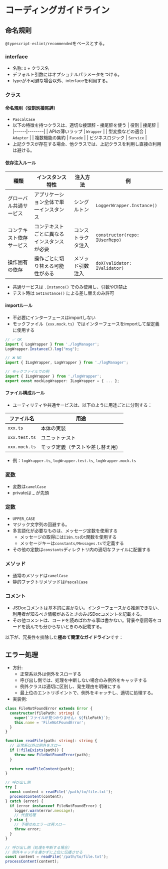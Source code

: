 # コーディングガイドライン

## 命名規則
`@typescript-eslint/recommended`をベースとする。

### interface
- 名称: `I` + クラス名
- デフォルト引数にはオプショナルパラメータをつける。
- typeが不可避な場合以外、interfaceを利用する。

### クラス
#### 命名規則（役割別接尾辞）
- `PascalCase`
- 以下の特徴を持つクラスは、適切な接頭辞・接尾辞を使う
| 役割 | 接尾辞 |
|------|--------|
| APIの薄いラップ | `Wrapper` |
| 型変換などの適合 | `Adapter` |
| 複数機能の集約 | `Facade` |
| ビジネスロジック | `Service` |
- 上記クラスが存在する場合、他クラスでは、上記クラスを利用し直接の利用は避ける。

#### 依存注入ルール

| 種類 | インスタンス特性 | 注入方法 | 例 |
|------|----------------|-----------|-----|
| グローバル共通サービス | アプリケーション全体で単一インスタンス | シングルトン | `LoggerWrapper.Instance()` |
| コンテキスト依存サービス | コンテキストごとに異なるインスタンスが必要 | コンストラクタ注入 | `constructor(repo: IUserRepo)` |
| 操作固有の依存 | 操作ごとに切り替える可能性がある | メソッド引数注入 | `doX(validator: IValidator)` |

- 共通サービスは `.Instance()` でのみ使用し、引数やDI禁止
- テスト時は `SetInstance()` による差し替えのみ許可

#### importルール

- 不必要にインターフェースはimportしない
- モックファイル（`xxx.mock.ts`）ではインターフェースをimportして型定義に使用する

```ts
// ✅ OK
import { LogWrapper } from './logManager';
LogWrapper.Instance().log("msg");

// ❌ NG
import { ILogWrapper, LogWrapper } from './logManager';

// モックファイルでの例
import { ILogWrapper } from './logWrapper';
export const mockLogWrapper: ILogWrapper = { ... };

```

#### ファイル構成ルール

- ユーティリティや共通サービスは、以下のように用途ごとに分割する：

| ファイル名 | 用途 |
|------------|------|
| `xxx.ts` | 本体の実装 |
| `xxx.test.ts` | ユニットテスト |
| `xxx.mock.ts` | モック定義（テストや差し替え用） |

- 例：`logWrapper.ts`, `logWrapper.test.ts`, `logWrapper.mock.ts`


### 変数
- 変数は`camelCase`
- privateは _ が先頭

### 定数
- `UPPER_CASE`
- マジック文字列の回避する。
- 多言語化が必要なものは、メッセージ定数を使用する
  - メッセージの取得には`I18n.ts`の`t`関数を使用する
  - メッセージキーは`constants/Messages.ts`で定義する
- その他の定数は`constants`ディレクトリ内の適切なファイルに配置する

### メソッド
- 通常のメソッドは`camelCase`
- 静的ファクトリメソッドは`PascalCase`

### コメント
- JSDocコメントは基本的に書かない。インターフェースから推測できない、利用者が知るべき情報があるときのみJSDocコメントを記載する。
- その他コメントは、コードを読めばわかる事は書かない。背景や意図等をコードを読んでも分からないときのみ記載する。

以下が、冗長性を排除した**極めて簡潔なガイドライン**です：

## エラー処理
- 方針:
  - 正常系以外は例外をスローする
  - 呼び出し側では、処理を中断しない場合のみ例外をキャッチする
  - 例外クラスは適切に区別し、発生理由を明確にする
  - 最上位のエントリポイントで、例外をキャッチし、適切に処理する。
- 実装例:

```typescript
class FileNotFoundError extends Error {
  constructor(filePath: string) {
    super(`ファイルが見つかりません: ${filePath}`);
    this.name = 'FileNotFoundError';
  }
}

function readFile(path: string): string {
  // 正常系以外は例外をスロー
  if (!fileExists(path)) {
    throw new FileNotFoundError(path);
  }
  
  return readFileContent(path);
}

// 呼び出し側 
try {
  const content = readFile('/path/to/file.txt');
  processContent(content);
} catch (error) {
  if (error instanceof FileNotFoundError) {
    logger.warn(error.message);
    // 代替処理
  } else {
    // 予期せぬエラーは再スロー
    throw error;
  }
}

// 呼び出し側（処理を中断する場合）
// 例外キャッチを書かずに上位に伝播させる
const content = readFile('/path/to/file.txt');
processContent(content);

```